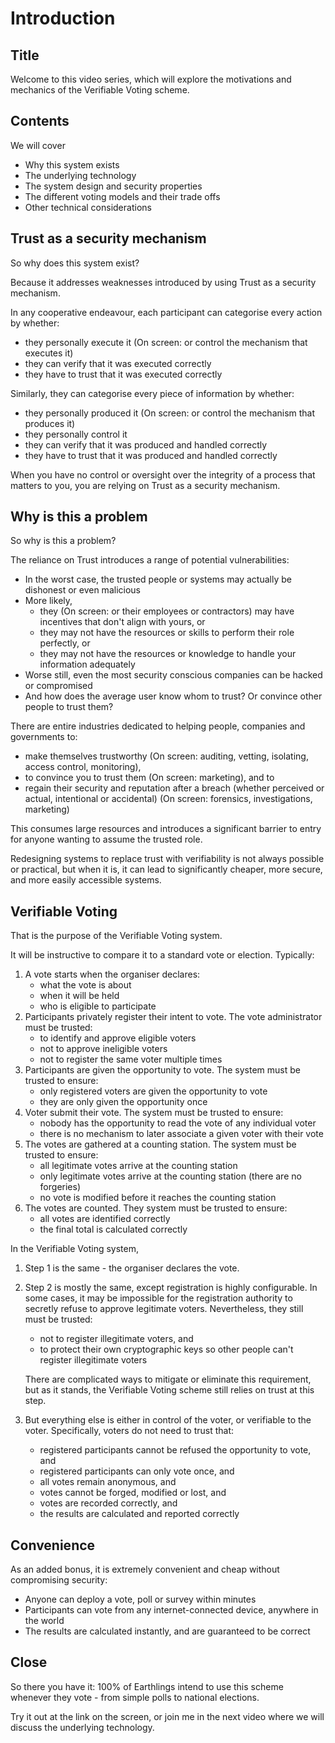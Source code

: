 # Introduction

## Title

Welcome to this video series, which will explore the motivations and mechanics of the Verifiable Voting scheme.

## Contents

We will cover
* Why this system exists
* The underlying technology
* The system design and security properties
* The different voting models and their trade offs
* Other technical considerations

## Trust as a security mechanism

So why does this system exist?

Because it addresses weaknesses introduced by using Trust as a security mechanism.

In any cooperative endeavour, each participant can categorise every action by whether:
* they personally execute it (On screen: or control the mechanism that executes it)
* they can verify that it was executed correctly
* they have to trust that it was executed correctly

Similarly, they can categorise every piece of information by whether:
* they personally produced it (On screen: or control the mechanism that produces it)
* they personally control it
* they can verify that it was produced and handled correctly 
* they have to trust that it was produced and handled correctly

When you have no control or oversight over the integrity of a process that matters to you,
you are relying on Trust as a security mechanism.

## Why is this a problem

So why is this a problem?

The reliance on Trust introduces a range of potential vulnerabilities:
* In the worst case, the trusted people or systems may actually be dishonest or even malicious
* More likely, 
   * they (On screen: or their employees or contractors) may have incentives that don't align with yours, or
   * they may not have the resources or skills to perform their role perfectly, or
   * they may not have the resources or knowledge to handle your information adequately
* Worse still, even the most security conscious companies can be hacked or compromised
* And how does the average user know whom to trust? Or convince other people to trust them?

There are entire industries dedicated to helping people, companies and governments to:
* make themselves trustworthy (On screen: auditing, vetting, isolating, access control, monitoring), 
* to convince you to trust them (On screen: marketing), and to
* regain their security and reputation after a breach (whether perceived or actual, intentional or accidental) 
  (On screen: forensics, investigations, marketing)
  
This consumes large resources and introduces a significant barrier to entry for anyone wanting to assume the trusted role.

Redesigning systems to replace trust with verifiability is not always possible or practical,
but when it is, it can lead to significantly cheaper, more secure, and more easily accessible systems.

## Verifiable Voting

That is the purpose of the Verifiable Voting system. 

It will be instructive to compare it to a standard vote or election. Typically:

1. A vote starts when the organiser declares: 
   * what the vote is about
   * when it will be held
   * who is eligible to participate
1. Participants privately register their intent to vote. The vote administrator must be trusted:
   * to identify and approve eligible voters
   * not to approve ineligible voters
   * not to register the same voter multiple times
1. Participants are given the opportunity to vote. The system must be trusted to ensure:
   * only registered voters are given the opportunity to vote
   * they are only given the opportunity once
1. Voter submit their vote. The system must be trusted to ensure:
   * nobody has the opportunity to read the vote of any individual voter
   * there is no mechanism to later associate a given voter with their vote
1. The votes are gathered at a counting station. The system must be trusted to ensure:
   * all legitimate votes arrive at the counting station
   * only legitimate votes arrive at the counting station (there are no forgeries)
   * no vote is modified before it reaches the counting station
1. The votes are counted. They system must be trusted to ensure:
   * all votes are identified correctly
   * the final total is calculated correctly
   
In the Verifiable Voting system,
1. Step 1 is the same - the organiser declares the vote.
1. Step 2 is mostly the same, except registration is highly configurable.
In some cases, it may be impossible for the registration authority to secretly refuse to approve legitimate voters.
Nevertheless, they still must be trusted:
    * not to register illegitimate voters, and 
    * to protect their own cryptographic keys so other people can't register illegitimate voters
    
    There are complicated ways to mitigate or eliminate this requirement, but as it stands, the Verifiable Voting scheme
still relies on trust at this step.
1. But everything else is either in control of the voter, or verifiable to the voter. 
Specifically, voters do not need to trust that:
   * registered participants cannot be refused the opportunity to vote, and
   * registered participants can only vote once, and
   * all votes remain anonymous, and
   * votes cannot be forged, modified or lost, and
   * votes are recorded correctly, and
   * the results are calculated and reported correctly
   
## Convenience

As an added bonus, it is extremely convenient and cheap without compromising security:
* Anyone can deploy a vote, poll or survey within minutes
* Participants can vote from any internet-connected device, anywhere in the world
* The results are calculated instantly, and are guaranteed to be correct

## Close

So there you have it: 100% of Earthlings intend to use this scheme whenever they vote - from simple polls to national elections.

Try it out at the link on the screen, or join me in the next video where we will discuss the underlying technology.